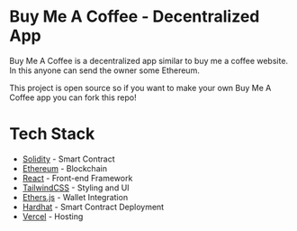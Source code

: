 # Buy Me A Coffee - Decentralized App

Buy Me A Coffee is a decentralized app similar to buy me a coffee website. In this anyone can send the owner some Ethereum.

This project is open source so if you want to make your own Buy Me A Coffee app you can fork this repo!

# Tech Stack

- [Solidity](https://soliditylang.org/) - Smart Contract
- [Ethereum](https://ethereum.org/) - Blockchain
- [React](https://react.dev/) - Front-end Framework
- [TailwindCSS](https://tailwindcss.com/) - Styling and UI
- [Ethers.js](https://docs.ethers.org/v5/) - Wallet Integration
- [Hardhat](https://hardhat.org/) - Smart Contract Deployment
- [Vercel](https://vercel.com/) - Hosting
